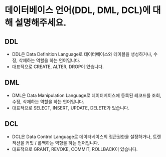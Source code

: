 # 데이터베이스 언어(DDL, DML, DCL)에 대해 설명해주세요.

## DDL

- DDL은 Data Definition Language로 데이터베이스와 테이블을 생성하거나, 수정, 삭제하는 역할을 하는 언어입니다.
- 대표적으로 CREATE, ALTER, DROP이 있습니다.

## DML

- DML은 Data Manipulation Language로 데이터베이스에 등록된 레코드를 조회, 수정, 삭제하는 역할을 하는 언어입니다.
- 대표적으로 SELECT, INSERT, UPDATE, DELETE가 있습니다.

## DCL

- DCL은 Data Control Language로 데이터베이스의 접근권한을 설정하거나, 트랜잭션을 커밋 / 롤백하는 역항을 하는 언어입니다.
- 대표적으로 GRANT, REVOKE, COMMIT, ROLLBACK이 있습니다.
